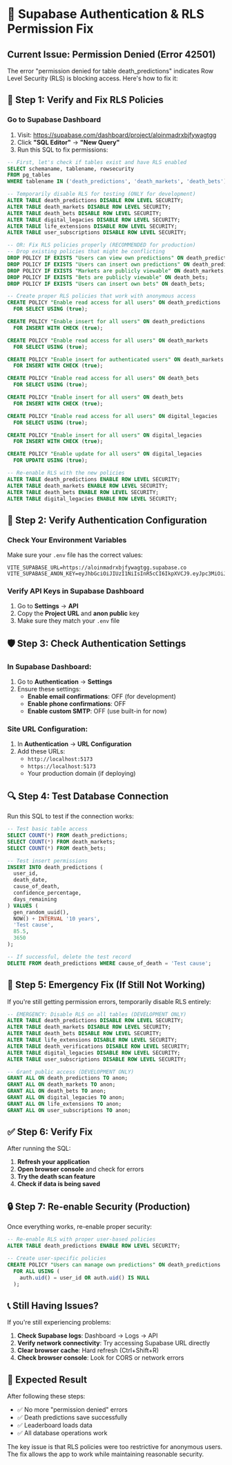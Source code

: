 # 🔐 Supabase Authentication & RLS Permission Fix

## Current Issue: Permission Denied (Error 42501)

The error "permission denied for table death_predictions" indicates Row Level Security (RLS) is blocking access. Here's how to fix it:

## 🚀 Step 1: Verify and Fix RLS Policies

### Go to Supabase Dashboard
1. Visit: https://supabase.com/dashboard/project/aloinmadrxbjfywagtgg
2. Click **"SQL Editor"** → **"New Query"**
3. Run this SQL to fix permissions:

```sql
-- First, let's check if tables exist and have RLS enabled
SELECT schemaname, tablename, rowsecurity 
FROM pg_tables 
WHERE tablename IN ('death_predictions', 'death_markets', 'death_bets');

-- Temporarily disable RLS for testing (ONLY for development)
ALTER TABLE death_predictions DISABLE ROW LEVEL SECURITY;
ALTER TABLE death_markets DISABLE ROW LEVEL SECURITY;
ALTER TABLE death_bets DISABLE ROW LEVEL SECURITY;
ALTER TABLE digital_legacies DISABLE ROW LEVEL SECURITY;
ALTER TABLE life_extensions DISABLE ROW LEVEL SECURITY;
ALTER TABLE user_subscriptions DISABLE ROW LEVEL SECURITY;

-- OR: Fix RLS policies properly (RECOMMENDED for production)
-- Drop existing policies that might be conflicting
DROP POLICY IF EXISTS "Users can view own predictions" ON death_predictions;
DROP POLICY IF EXISTS "Users can insert own predictions" ON death_predictions;
DROP POLICY IF EXISTS "Markets are publicly viewable" ON death_markets;
DROP POLICY IF EXISTS "Bets are publicly viewable" ON death_bets;
DROP POLICY IF EXISTS "Users can insert own bets" ON death_bets;

-- Create proper RLS policies that work with anonymous access
CREATE POLICY "Enable read access for all users" ON death_predictions
  FOR SELECT USING (true);

CREATE POLICY "Enable insert for all users" ON death_predictions
  FOR INSERT WITH CHECK (true);

CREATE POLICY "Enable read access for all users" ON death_markets
  FOR SELECT USING (true);

CREATE POLICY "Enable insert for authenticated users" ON death_markets
  FOR INSERT WITH CHECK (true);

CREATE POLICY "Enable read access for all users" ON death_bets
  FOR SELECT USING (true);

CREATE POLICY "Enable insert for all users" ON death_bets
  FOR INSERT WITH CHECK (true);

CREATE POLICY "Enable read access for all users" ON digital_legacies
  FOR SELECT USING (true);

CREATE POLICY "Enable insert for all users" ON digital_legacies
  FOR INSERT WITH CHECK (true);

CREATE POLICY "Enable update for all users" ON digital_legacies
  FOR UPDATE USING (true);

-- Re-enable RLS with the new policies
ALTER TABLE death_predictions ENABLE ROW LEVEL SECURITY;
ALTER TABLE death_markets ENABLE ROW LEVEL SECURITY;
ALTER TABLE death_bets ENABLE ROW LEVEL SECURITY;
ALTER TABLE digital_legacies ENABLE ROW LEVEL SECURITY;
```

## 🔧 Step 2: Verify Authentication Configuration

### Check Your Environment Variables
Make sure your `.env` file has the correct values:

```env
VITE_SUPABASE_URL=https://aloinmadrxbjfywagtgg.supabase.co
VITE_SUPABASE_ANON_KEY=eyJhbGciOiJIUzI1NiIsInR5cCI6IkpXVCJ9.eyJpc3MiOiJzdXBhYmFzZSIsInJlZiI6ImFsb2lubWFkcnhiamZ5d2FndGdnIiwicm9sZSI6ImFub24iLCJpYXQiOjE3NDk1OTk4MDcsImV4cCI6MjA2NTE3NTgwN30.wo8vVWAjcu_6Gen0cEyXOOowrvQs0QQWkVjdm9s1MtU
```

### Verify API Keys in Supabase Dashboard
1. Go to **Settings** → **API**
2. Copy the **Project URL** and **anon public** key
3. Make sure they match your `.env` file

## 🛡️ Step 3: Check Authentication Settings

### In Supabase Dashboard:
1. Go to **Authentication** → **Settings**
2. Ensure these settings:
   - **Enable email confirmations**: OFF (for development)
   - **Enable phone confirmations**: OFF
   - **Enable custom SMTP**: OFF (use built-in for now)

### Site URL Configuration:
1. In **Authentication** → **URL Configuration**
2. Add these URLs:
   - `http://localhost:5173`
   - `https://localhost:5173`
   - Your production domain (if deploying)

## 🔍 Step 4: Test Database Connection

Run this SQL to test if the connection works:

```sql
-- Test basic table access
SELECT COUNT(*) FROM death_predictions;
SELECT COUNT(*) FROM death_markets;
SELECT COUNT(*) FROM death_bets;

-- Test insert permissions
INSERT INTO death_predictions (
  user_id, 
  death_date, 
  cause_of_death, 
  confidence_percentage,
  days_remaining
) VALUES (
  gen_random_uuid(),
  NOW() + INTERVAL '10 years',
  'Test cause',
  85.5,
  3650
);

-- If successful, delete the test record
DELETE FROM death_predictions WHERE cause_of_death = 'Test cause';
```

## 🚨 Step 5: Emergency Fix (If Still Not Working)

If you're still getting permission errors, temporarily disable RLS entirely:

```sql
-- EMERGENCY: Disable RLS on all tables (DEVELOPMENT ONLY)
ALTER TABLE death_predictions DISABLE ROW LEVEL SECURITY;
ALTER TABLE death_markets DISABLE ROW LEVEL SECURITY;
ALTER TABLE death_bets DISABLE ROW LEVEL SECURITY;
ALTER TABLE life_extensions DISABLE ROW LEVEL SECURITY;
ALTER TABLE death_verifications DISABLE ROW LEVEL SECURITY;
ALTER TABLE digital_legacies DISABLE ROW LEVEL SECURITY;
ALTER TABLE user_subscriptions DISABLE ROW LEVEL SECURITY;

-- Grant public access (DEVELOPMENT ONLY)
GRANT ALL ON death_predictions TO anon;
GRANT ALL ON death_markets TO anon;
GRANT ALL ON death_bets TO anon;
GRANT ALL ON digital_legacies TO anon;
GRANT ALL ON life_extensions TO anon;
GRANT ALL ON user_subscriptions TO anon;
```

## ✅ Step 6: Verify Fix

After running the SQL:

1. **Refresh your application**
2. **Open browser console** and check for errors
3. **Try the death scan feature**
4. **Check if data is being saved**

## 🔒 Step 7: Re-enable Security (Production)

Once everything works, re-enable proper security:

```sql
-- Re-enable RLS with proper user-based policies
ALTER TABLE death_predictions ENABLE ROW LEVEL SECURITY;

-- Create user-specific policies
CREATE POLICY "Users can manage own predictions" ON death_predictions
  FOR ALL USING (
    auth.uid() = user_id OR auth.uid() IS NULL
  );
```

## 📞 Still Having Issues?

If you're still experiencing problems:

1. **Check Supabase logs**: Dashboard → Logs → API
2. **Verify network connectivity**: Try accessing Supabase URL directly
3. **Clear browser cache**: Hard refresh (Ctrl+Shift+R)
4. **Check browser console**: Look for CORS or network errors

## 🎯 Expected Result

After following these steps:
- ✅ No more "permission denied" errors
- ✅ Death predictions save successfully
- ✅ Leaderboard loads data
- ✅ All database operations work

The key issue is that RLS policies were too restrictive for anonymous users. The fix allows the app to work while maintaining reasonable security.